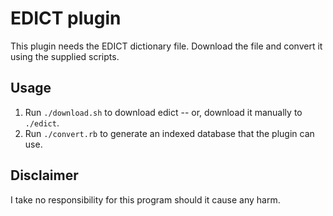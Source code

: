 EDICT plugin
============

This plugin needs the EDICT dictionary file.
Download the file and convert it using the supplied scripts.

Usage
------------------
1. Run `./download.sh` to download edict -- or, download it manually to `./edict`.
2. Run `./convert.rb` to generate an indexed database that the plugin can use.

Disclaimer
------------------
I take no responsibility for this program should it cause any harm.
